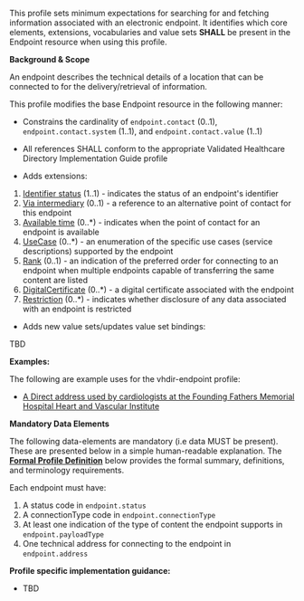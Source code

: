 This profile sets minimum expectations for searching for and fetching information associated with an electronic endpoint. It identifies which core elements, extensions, vocabularies and value sets **SHALL** be present in the Endpoint resource when using this profile.

**Background & Scope**

An endpoint describes the technical details of a location that can be connected to for the delivery/retrieval of information.

This profile modifies the base Endpoint resource in the following manner:

*  Constrains the cardinality of `endpoint.contact` (0..1), `endpoint.contact.system` (1..1), and `endpoint.contact.value` (1..1)

*  All references SHALL conform to the appropriate Validated Healthcare Directory Implementation Guide profile

*  Adds extensions:

1.  [Identifier status](StructureDefinition-identifier-status.html) (1..1) - indicates the status of an endpoint's identifier
1.  [Via intermediary](StructureDefinition-contactpoint-viaintermediary.html) (0..1) - a reference to an alternative point of contact for this endpoint
1.  [Available time](StructureDefinition-contactpoint-availabletime.html) (0..*) - indicates when the point of contact for an endpoint is available
1.  [UseCase](StructureDefinition-endpoint-usecase.html) (0..*) - an enumeration of the specific use cases (service descriptions) supported by the endpoint
1.  [Rank](StructureDefinition-endpoint-rank.html) (0..1) - an indication of the preferred order for connecting to an endpoint when multiple endpoints capable of transferring the same content are listed
1.  [DigitalCertificate](StructureDefinition-digitalcertificate.html) (0..*) - a digital certificate associated with the endpoint
1.  [Restriction](StructureDefinition-usage-restriction.html) (0..*) - indicates whether disclosure of any data associated with an endpoint is restricted

*  Adds new value sets/updates value set bindings:

TBD


**Examples:**

The following are example uses for the vhdir-endpoint profile:

-  [A Direct address used by cardiologists at the Founding Fathers Memorial Hospital Heart and Vascular Institute](Endpoint-direct321.html)


**Mandatory Data Elements**

The following data-elements are mandatory (i.e data MUST be present). These are presented below in a simple human-readable explanation. The [**Formal Profile Definition**](#profile) below provides the  formal summary, definitions, and  terminology requirements.  

Each endpoint must have:

1.  A status code in `endpoint.status`
1.  A connectionType code in `endpoint.connectionType`
1.  At least one indication of the type of content the endpoint supports in `endpoint.payloadType`
1.  One technical address for connecting to the endpoint in `endpoint.address`


**Profile specific implementation guidance:**

- TBD


